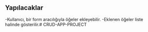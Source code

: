 ## Yapılacaklar

-Kullanıcı, bir form aracılığıyla öğeler ekleyebilir.
-Eklenen öğeler liste halinde gösterilir.# CRUD-APP-PROJECT
